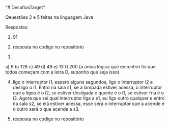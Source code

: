 "# DesafiosTarget" 

Qeuestões 2 e 5 feitas na linguagem Java

Respostas:

1. 91 

2. resposta no código no repositório

3. 
  a) 9
  b) 128
  c) 49
  d) 49
  e) 13
  f) 200 (a única lógica que encontrei foi que todos começam com a letra D, suponho que seja isso)

4. ligo o interruptor i1, espero alguns segundos, ligo o interruptor i2 e desligo o i1.
Entro na sala s1, se a lampada estiver acessa, o interruptor que a ligou é o i2, se estiver desligada e quente é o i1, se estiver fria é o i3.
Agora que sei qual interruptor liga a s1, eu ligo outro qualquer e entro na sala s2, se ela estiver acessa, esse será o interruptor que a acende e o outro será o que acende a s3.

5. resposta no código no repositório